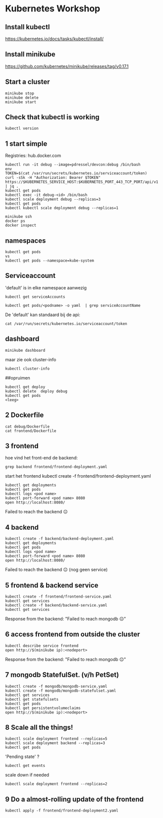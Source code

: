 # Kubernetes Workshop

## Install kubectl
https://kubernetes.io/docs/tasks/kubectl/install/

## Install minikube
https://github.com/kubernetes/minikube/releases/tag/v0.17.1

## Start a cluster
```
minikube stop 
minikube delete
minikube start
```

## Check that kubectl is working
```
kubectl version
```


## 1 start simple

Registries: hub.docker.com

```
kubectl run -it debug --image=pdressel/devcon:debug /bin/bash
env
TOKEN=$(cat /var/run/secrets/kubernetes.io/serviceaccount/token)
curl -sSk -H "Authorization: Bearer $TOKEN" https://$KUBERNETES_SERVICE_HOST:$KUBERNETES_PORT_443_TCP_PORT/api/v1 | jq .
kubectl get pods
kubectl exec -it debug-<id> /bin/bash
kubectl scale deployment debug --replicas=3
kubectl get pods
kubectl kubectl scale deployment debug --replicas=1
```

```
minikube ssh
docker ps
docker inspect
```

## namespaces
```
kubectl get pods
vs
kubectl get pods --namespace=kube-system
```


## Serviceaccount
'default' is in elke namespace aanwezig
```
kubectl get serviceAccounts

kubectl get pods/<podname> -o yaml  | grep serviceAccountName
```
De 'default' kan standaard bij de api:
```
cat /var/run/secrets/kubernetes.io/serviceaccount/token
```

## dashboard
```
minikube dashboard
```
maar zie ook cluster-info
```
kubectl cluster-info

```

##opruimen
```
kubectl get deploy
kubectl delete  deploy debug
kubectl get pods
<leeg>
```

## 2 Dockerfile
```
cat debug/Dockerfile
cat frontend/Dockerfile
```

## 3 frontend
hoe vind het front-end de backend:
```
grep backend frontend/frontend-deployment.yaml
```

start het frontend
kubectl create -f frontend/frontend-deployment.yaml

```
kubectl get deployments
kubectl get pods
kubectl logs <pod name>
kubectl port-forward <pod name> 8080
open http://localhost:8080/
```
Failed to reach the backend 😐

## 4 backend

```
kubectl create -f backend/backend-deployment.yaml
kubectl get deployments
kubectl get pods
kubectl logs <pod name>
kubectl port-forward <pod name> 8080
open http://localhost:8080/
```

Failed to reach the backend 😐
(nog geen service)

## 5  frontend & backend service
```
kubectl create -f frontend/frontend-service.yaml
kubectl get services
kubectl create -f backend/backend-service.yaml
kubectl get services
```

Response from the backend: "Failed to reach mongodb 😐"

## 6 access frontend from outside the cluster
```
kubectl describe service frontend
open http://$(minikube ip):<nodeport>
```

Response from the backend: "Failed to reach mongodb 😐"

## 7 mongodb StatefulSet. (v/h PetSet)

```
kubectl create -f mongodb/mongodb-service.yaml
kubectl create -f mongodb/mongodb-statefulset.yaml
kubectl get services
kubectl get statefulsets
kubectl get pods
kubectl get persistentvolumeclaims
open http://$(minikube ip):<nodeport>
```

## 8 Scale all the things!
```
kubectl scale deployment frontend --replicas=5
kubectl scale deployment backend --replicas=3
kubectl get pods
```


'Pending state' ?

```
kubectl get events
```

scale down if needed
```
kubectl scale deployment frontend --replicas=2
```


## 9 Do a almost-rolling update of the frontend

```
kubectl apply -f frontend/frontend-deployment2.yaml
```

